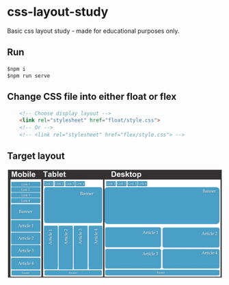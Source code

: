 # css-layout-study
Basic css layout study - made for educational purposes only.

## Run
```
$npm i
$npm run serve
```
## Change CSS file into either float or  flex
```HTML
    <!-- Choose display layout -->
    <link rel="stylesheet" href="float/style.css">
    <!-- Or -->
    <!-- <link rel="stylesheet" href="flex/style.css"> -->
```

## Target layout
![alt text](./css-layout.png)
